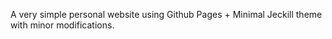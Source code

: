 A very simple personal website using Github Pages + Minimal Jeckill theme with minor modifications.
